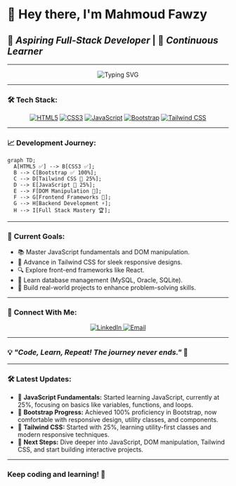 # 👋 Hey there, I'm **Mahmoud Fawzy**

## 🚀 *Aspiring Full-Stack Developer* | 🎯 *Continuous Learner*

---

<div align="center">
  <img src="https://readme-typing-svg.demolab.com?font=Fira+Code&size=24&pause=1000&color=00BFFF&center=true&vCenter=true&width=435&lines=Hello+World!;Aspiring+Full-Stack+Developer;Coding+My+Way+to+Mastery!" alt="Typing SVG" />
</div>

---

### 🛠️ **Tech Stack:**

<div align="center">
  
  [![HTML5](https://img.shields.io/badge/HTML5-100%25-E34F26?style=for-the-badge&logo=html5&logoColor=white)](https://developer.mozilla.org/en-US/docs/Web/HTML)
  [![CSS3](https://img.shields.io/badge/CSS3-100%25-1572B6?style=for-the-badge&logo=css3&logoColor=white)](https://developer.mozilla.org/en-US/docs/Web/CSS)
  [![JavaScript](https://img.shields.io/badge/JavaScript-25%25-F7DF1E?style=for-the-badge&logo=javascript&logoColor=black)](https://developer.mozilla.org/en-US/docs/Web/JavaScript)
  [![Bootstrap](https://img.shields.io/badge/Bootstrap-100%25-7952B3?style=for-the-badge&logo=bootstrap&logoColor=white)](https://getbootstrap.com/)
  [![Tailwind CSS](https://img.shields.io/badge/Tailwind%20CSS-25%25-38BDF8?style=for-the-badge&logo=tailwind-css&logoColor=white)](https://tailwindcss.com/)

</div>

---

### 📈 **Development Journey:**

```mermaid
graph TD;
  A[HTML5 ✅] --> B[CSS3 ✅];
  B --> C[Bootstrap ✅ 100%];
  C --> D[Tailwind CSS 🚀 25%];
  D --> E[JavaScript 🚀 25%];
  E --> F[DOM Manipulation 🎯];
  F --> G[Frontend Frameworks 🌟];
  G --> H[Backend Development ⚡];
  H --> I[Full Stack Mastery 🏆];
```

---

### 🎯 **Current Goals:**

- 📚 Master JavaScript fundamentals and DOM manipulation.
- 🌟 Advance in Tailwind CSS for sleek responsive designs.
- 🔍 Explore front-end frameworks like React.
- 🛂 Learn database management (MySQL, Oracle, SQLite).
- 🚀 Build real-world projects to enhance problem-solving skills.

---

### 🏧 **Connect With Me:**

<div align="center">
  <a href="https://www.linkedin.com" target="_blank">
    <img src="https://img.shields.io/badge/LinkedIn-Connect-blue?style=for-the-badge&logo=linkedin" alt="LinkedIn" />
  </a>
  <a href="mailto:your.email@example.com">
    <img src="https://img.shields.io/badge/Email-Contact%20Me-red?style=for-the-badge&logo=gmail" alt="Email" />
  </a>
</div>

---

### 💡 *"Code, Learn, Repeat! The journey never ends."* 🚀

---

### 🛠 **Latest Updates:**

- 🎯 **JavaScript Fundamentals:** Started learning JavaScript, currently at 25%, focusing on basics like variables, functions, and loops.
- 🌟 **Bootstrap Progress:** Achieved 100% proficiency in Bootstrap, now comfortable with responsive design, utility classes, and components.
- 🎨 **Tailwind CSS:** Started with 25%, learning utility-first classes and modern responsive techniques.
- 🚀 **Next Steps:** Dive deeper into JavaScript, DOM manipulation, Tailwind CSS, and start building interactive projects.

---

### Keep coding and learning! 🚀

